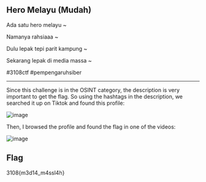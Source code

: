 ## Hero Melayu (Mudah)

Ada satu hero melayu ~

Namanya rahsiaaa ~

Dulu lepak tepi parit kampung ~

Sekarang lepak di media massa ~

#3108ctf #pempengaruhsiber

---

Since this challenge is in the OSINT category, the description is very important to get the flag. So using the hashtags in the description, we searched it up on Tiktok and found this profile:

![image](https://github.com/OP-dash/BahteraSiber2023/assets/101493507/1d7990a0-7f29-4d02-b041-12fa231e0c1e)

Then, I browsed the profile and found the flag in one of the videos:

![image](https://github.com/OP-dash/BahteraSiber2023/assets/101493507/a0e3d3f9-63ce-4a29-95c2-ade468e34e7c)


Flag
---
3108{m3d14_m4ssl4h}
